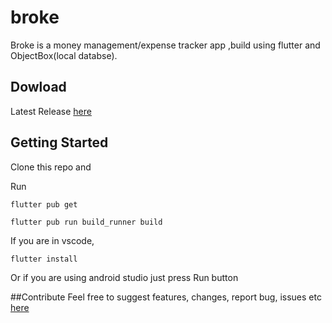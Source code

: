 # broke

Broke is a money management/expense tracker app ,build using flutter and ObjectBox(local databse).

## Dowload
Latest Release [here](https://github.com/DeFerence3/broke/releases)


## Getting Started
Clone this repo and

Run
```
flutter pub get
```
```
flutter pub run build_runner build
```
If you are in vscode,
```
flutter install
```
Or if you are using android studio just press Run button

##Contribute
Feel free to suggest features, changes, report bug, issues etc [here](https://github.com/DeFerence3/broke/issues/new)
